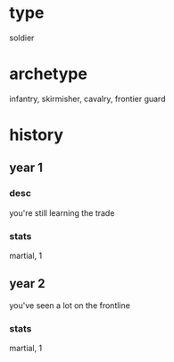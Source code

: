 # type

soldier

# archetype

infantry, skirmisher, cavalry, frontier guard

# history

## year 1

### desc

you're still learning the trade

### stats

martial, 1

## year 2

you've seen a lot on the frontline

### stats

martial, 1
